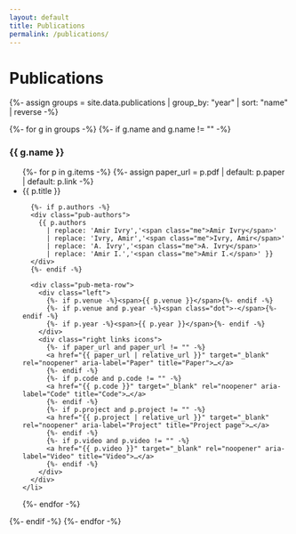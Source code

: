 ```yaml
---
layout: default
title: Publications
permalink: /publications/
---
```


# Publications

{%- assign groups = site.data.publications | group_by: "year" | sort: "name" | reverse -%}

{%- for g in groups -%}
  {%- if g.name and g.name != "" -%}
<h3 class="pub-year">{{ g.name }}</h3>

<ul class="pubs">
  {%- for p in g.items -%}
    {%- assign paper_url = p.pdf | default: p.paper | default: p.link -%}
    <li>
      <div class="pub-title">{{ p.title }}</div>

      {%- if p.authors -%}
      <div class="pub-authors">
        {{ p.authors
          | replace: 'Amir Ivry','<span class="me">Amir Ivry</span>'
          | replace: 'Ivry, Amir','<span class="me">Ivry, Amir</span>'
          | replace: 'A. Ivry','<span class="me">A. Ivry</span>'
          | replace: 'Amir I.','<span class="me">Amir I.</span>' }}
      </div>
      {%- endif -%}

      <div class="pub-meta-row">
        <div class="left">
          {%- if p.venue -%}<span>{{ p.venue }}</span>{%- endif -%}
          {%- if p.venue and p.year -%}<span class="dot">·</span>{%- endif -%}
          {%- if p.year -%}<span>{{ p.year }}</span>{%- endif -%}
        </div>
        <div class="right links icons">
          {%- if paper_url and paper_url != "" -%}
          <a href="{{ paper_url | relative_url }}" target="_blank" rel="noopener" aria-label="Paper" title="Paper">…</a>
          {%- endif -%}
          {%- if p.code and p.code != "" -%}
          <a href="{{ p.code }}" target="_blank" rel="noopener" aria-label="Code" title="Code">…</a>
          {%- endif -%}
          {%- if p.project and p.project != "" -%}
          <a href="{{ p.project | relative_url }}" target="_blank" rel="noopener" aria-label="Project" title="Project page">…</a>
          {%- endif -%}
          {%- if p.video and p.video != "" -%}
          <a href="{{ p.video }}" target="_blank" rel="noopener" aria-label="Video" title="Video">…</a>
          {%- endif -%}
        </div>
      </div>
    </li>
  {%- endfor -%}
</ul>
  {%- endif -%}
{%- endfor -%}
